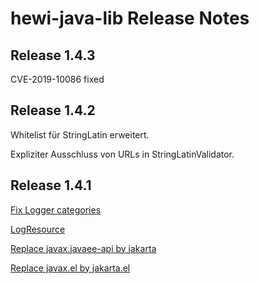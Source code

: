 # hewi-java-lib Release Notes

## Release 1.4.3

CVE-2019-10086 fixed

## Release 1.4.2

Whitelist für StringLatin erweitert.

Expliziter Ausschluss von URLs in StringLatinValidator.

## Release 1.4.1

[Fix Logger categories](https://github.com/heike2718/hewi-java-commons/issues/5)

[LogResource](https://github.com/heike2718/hewi-java-commons/issues/4)

[Replace javax.javaee-api by jakarta](https://github.com/heike2718/hewi-java-commons/issues/2)

[Replace javax.el by jakarta.el](https://github.com/heike2718/hewi-java-commons/issues/1)
